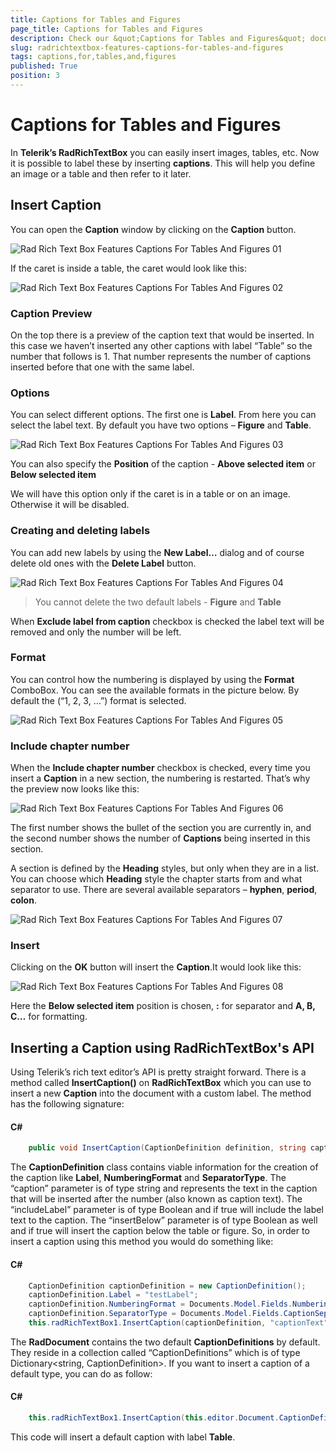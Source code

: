 ```yaml
---
title: Captions for Tables and Figures
page_title: Captions for Tables and Figures
description: Check our &quot;Captions for Tables and Figures&quot; documentation article for the RadRichTextBox {{ site.framework_name }} control.
slug: radrichtextbox-features-captions-for-tables-and-figures
tags: captions,for,tables,and,figures
published: True
position: 3
---
```


# Captions for Tables and Figures



In __Telerik’s RadRichTextBox__ you can easily insert images, tables, etc. Now it is possible to label these by inserting __captions__. This will help you define an image or a table and then refer to it later.

## Insert Caption

You can open the __Caption__ window by clicking on the __Caption__ button.

![Rad Rich Text Box Features Captions For Tables And Figures 01](images/RadRichTextBox_Features_Captions_For_Tables_And_Figures_01.png)

If the caret is inside a table, the caret would look like this:

![Rad Rich Text Box Features Captions For Tables And Figures 02](images/RadRichTextBox_Features_Captions_For_Tables_And_Figures_02.png)

### Caption Preview

On the top there is a preview of the caption text that would be inserted. In this case we haven’t inserted any other captions with label “Table” so the number that follows is 1. That number represents the number of captions inserted before that one with the same label.

### Options

You can select different options. The first one is __Label__. From here you can select the label text. By default you have two options – __Figure__ and __Table__.

![Rad Rich Text Box Features Captions For Tables And Figures 03](images/RadRichTextBox_Features_Captions_For_Tables_And_Figures_03.png)

You can also specify the __Position__ of the caption - __Above selected item__ or __Below selected item__

We will have this option only if the caret is in a table or on an image. Otherwise it will be disabled.

### Creating and deleting labels

You can add new labels by using the __New Label…__ dialog and of course delete old ones with the __Delete Label__ button.

![Rad Rich Text Box Features Captions For Tables And Figures 04](images/RadRichTextBox_Features_Captions_For_Tables_And_Figures_04.png)

>You cannot delete the two default labels - __Figure__ and __Table__

When __Exclude label from caption__ checkbox is checked the label text will be removed and only the number will be left.

### Format

You can control how the numbering is displayed by using the __Format__ ComboBox. You can see the available formats in the picture below. By default the (“1, 2, 3, …”) format is selected.

![Rad Rich Text Box Features Captions For Tables And Figures 05](images/RadRichTextBox_Features_Captions_For_Tables_And_Figures_05.png)

### Include chapter number

When the __Include chapter number__ checkbox is checked, every time you insert a __Caption__ in a new section, the numbering is restarted. That’s why the preview now looks like this:

![Rad Rich Text Box Features Captions For Tables And Figures 06](images/RadRichTextBox_Features_Captions_For_Tables_And_Figures_06.png)

The first number shows the bullet of the section you are currently in, and the second number shows the number of __Captions__ being inserted in this section.

A section is defined by the __Heading__ styles, but only when they are in a list. You can choose which __Heading__ style the chapter starts from and what separator to use. There are several available separators – __hyphen__, __period__, __colon__.

![Rad Rich Text Box Features Captions For Tables And Figures 07](images/RadRichTextBox_Features_Captions_For_Tables_And_Figures_07.png)

### Insert

Clicking on the __OK__ button will insert the __Caption__.It would look like this:

![Rad Rich Text Box Features Captions For Tables And Figures 08](images/RadRichTextBox_Features_Captions_For_Tables_And_Figures_08.png)

Here the __Below selected item__ position is chosen, __:__ for separator and __A, B, C…__ for formatting.

## Inserting a Caption using RadRichTextBox's API

Using Telerik’s rich text editor’s API is pretty straight forward. There is a method called __InsertCaption()__ on __RadRichTextBox__ which you can use to insert a new __Caption__ into the document with a custom label. The method has the following signature:

#### __C#__

```C#
	public void InsertCaption(CaptionDefinition definition, string caption, bool includeLabel, bool insertBelow)
```



The __CaptionDefinition__ class contains viable information for the creation of the caption like __Label__, __NumberingFormat__ and __SeparatorType__. The “caption” parameter is of type string and represents the text in the caption that will be inserted after the number (also known as caption text). The “includeLabel” parameter is of type Boolean and if true will include the label text to the caption. The “insertBelow” parameter is of type Boolean as well and if true will insert the caption below the table or figure. So, in order to insert a caption using this method you would do something like: 

#### __C#__

```C#
	CaptionDefinition captionDefinition = new CaptionDefinition();
	captionDefinition.Label = "testLabel";
	captionDefinition.NumberingFormat = Documents.Model.Fields.NumberingFormat.Arabic;
	captionDefinition.SeparatorType = Documents.Model.Fields.CaptionSeparatorType.Colon;
	this.radRichTextBox1.InsertCaption(captionDefinition, "captionText", true, true);
```



The __RadDocument__ contains the two default __CaptionDefinitions__ by default. They reside in a collection called “CaptionDefinitions” which is of type Dictionary<string, CaptionDefinition>. If you want to insert a caption of a default type, you can do as follow: 

#### __C#__

```C#
	this.radRichTextBox1.InsertCaption(this.editor.Document.CaptionDefinitions["Table"], "captionText", true, true);
```


This code will insert a default caption with label __Table__.

